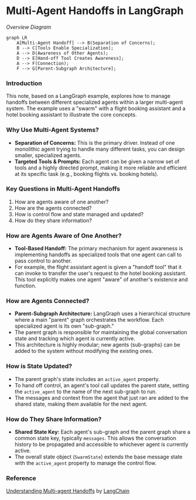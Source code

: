 # Multi-Agent Handoffs in LangGraph

_Overview Diagram_

```mermaid
graph LR
    A[Multi-Agent Handoff] --> B(Separation of Concerns);
    B --> C[Tools Enable Specialization];
    A --> D(Awareness of Other Agents);
    D --> E[Hand-off Tool Creates Awareness];
    A --> F(Connection);
    F --> G[Parent-Subgraph Architecture];
```

### Introduction

This note, based on a LangGraph example, explores how to manage handoffs between different specialized agents within a larger multi-agent system. The example uses a "swarm" with a flight booking assistant and a hotel booking assistant to illustrate the core concepts.

### Why Use Multi-Agent Systems?

- **Separation of Concerns:** This is the primary driver. Instead of one monolithic agent trying to handle many different tasks, you can design smaller, specialized agents.
- **Targeted Tools & Prompts:** Each agent can be given a narrow set of tools and a highly directed prompt, making it more reliable and efficient at its specific task (e.g., booking flights vs. booking hotels).

### Key Questions in Multi-Agent Handoffs

1.  How are agents aware of one another?
2.  How are the agents connected?
3.  How is control flow and state managed and updated?
4.  How do they share information?

### How are Agents Aware of One Another?

- **Tool-Based Handoff:** The primary mechanism for agent awareness is implementing handoffs as specialized tools that one agent can call to pass control to another.
- For example, the flight assistant agent is given a "handoff tool" that it can invoke to transfer the user's request to the hotel booking assistant. This tool explicitly makes one agent "aware" of another's existence and function.

### How are Agents Connected?

- **Parent-Subgraph Architecture:** LangGraph uses a hierarchical structure where a main "parent" graph orchestrates the workflow. Each specialized agent is its own "sub-graph."
- The parent graph is responsible for maintaining the global conversation state and tracking which agent is currently active.
- This architecture is highly modular; new agents (sub-graphs) can be added to the system without modifying the existing ones.

### How is State Updated?

- The parent graph's state includes an `active_agent` property.
- To hand off control, an agent's tool call updates the parent state, setting the `active_agent` to the name of the next sub-graph to run.
- The messages and context from the agent that just ran are added to the shared state, making them available for the next agent.

### How do They Share Information?

- **Shared State Key:** Each agent's sub-graph and the parent graph share a common state key, typically `messages`. This allows the conversation history to be propagated and accessible to whichever agent is currently active.
- The overall state object (`SwarmState`) extends the base message state with the `active_agent` property to manage the control flow.

### Reference

[Understanding Multi-agent Handoffs](https://www.youtube.com/watch?v=WTr6mHTw5cM) by [LangChain](https://www.youtube.com/@LangChain)
